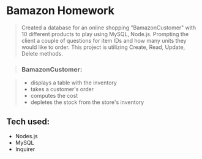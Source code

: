 Bamazon Homework
=============

>  Created a database for an online shopping "BamazonCustomer" with 10 different products to play using MySQL, Node.js. Prompting the client a couple of questions for item IDs and how many units they would like to order. This project is utilizing Create, Read, Update, Delete methods.

> ### BamazonCustomer:

> * displays a table with the inventory
> * takes a customer's order
> * computes the cost
> * depletes the stock from the store's inventory




Tech used:
---------- 
* Nodes.js
* MySQL
* Inquirer

